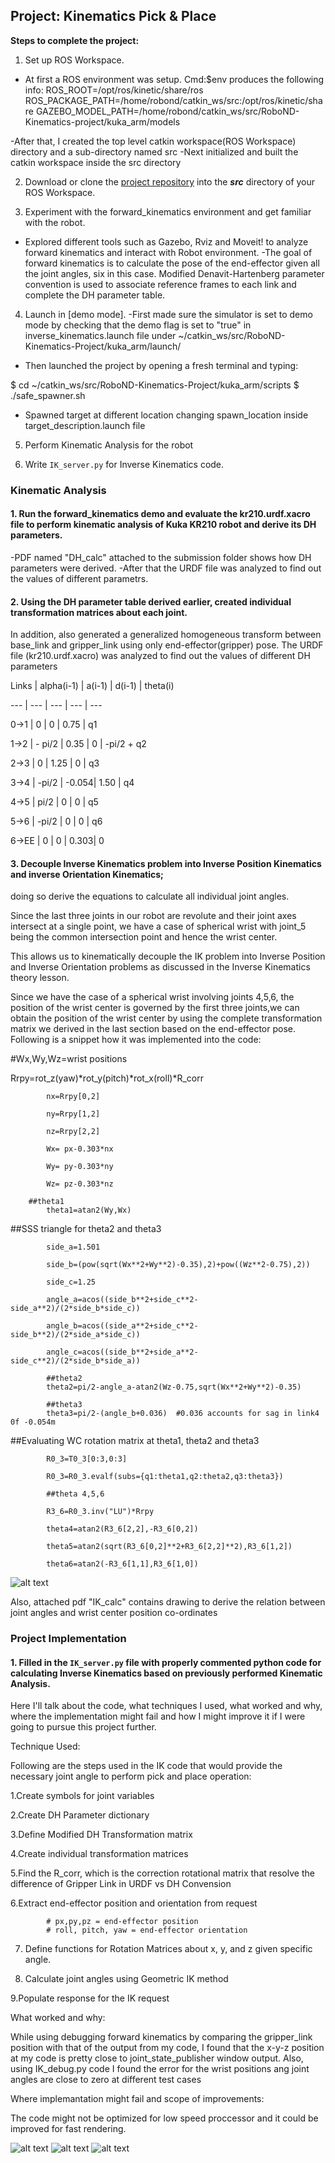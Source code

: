 ## Project: Kinematics Pick & Place


**Steps to complete the project:**  


1. Set up ROS Workspace.
- At first a ROS environment was setup. Cmd:$env produces the following info:
ROS_ROOT=/opt/ros/kinetic/share/ros
ROS_PACKAGE_PATH=/home/robond/catkin_ws/src:/opt/ros/kinetic/share
GAZEBO_MODEL_PATH=/home/robond/catkin_ws/src/RoboND-Kinematics-project/kuka_arm/models

-After that, I created the top level catkin workspace(ROS Workspace) directory and a sub-directory named src
-Next initialized and built the catkin workspace inside the src directory

2. Download or clone the [project repository](https://github.com/udacity/RoboND-Kinematics-Project) into the ***src*** directory of your ROS Workspace.
  
3. Experiment with the forward_kinematics environment and get familiar with the robot.
- Explored different tools such as Gazebo, Rviz and Moveit! to analyze forward kinematics and interact with Robot environment.
-The goal of forward kinematics is to calculate the pose of the end-effector given all the joint angles, six in this case. 
Modified Denavit-Hartenberg parameter convention is used to associate reference frames to each link and complete the DH parameter table.

4. Launch in [demo mode].
-First made sure the simulator is set to demo mode by checking that the demo flag is set to "true" in inverse_kinematics.launch file 
under ~/catkin_ws/src/RoboND-Kinematics-Project/kuka_arm/launch/
- Then launched the project by opening a fresh terminal and typing:

$ cd ~/catkin_ws/src/RoboND-Kinematics-Project/kuka_arm/scripts
$ ./safe_spawner.sh

- Spawned target at different location changing spawn_location inside target_description.launch file

5. Perform Kinematic Analysis for the robot

6. Write `IK_server.py` for Inverse Kinematics code. 

[//]: # (Image References)

[image1]: ./misc1.png
[image2]: ./theta_calc.jpg
[image3]: ./pickNplace.png
[image4]: ./RobotArm1.jpg
[image5]: ./RobotArm2.jpg

### Kinematic Analysis
#### 1. Run the forward_kinematics demo and evaluate the kr210.urdf.xacro file to perform kinematic analysis of Kuka KR210 robot and derive its DH parameters.

-PDF named "DH_calc" attached to the submission folder shows how DH parameters were derived.
-After that the URDF file was analyzed to find out the values of different parametrs. 

#### 2. Using the DH parameter table derived earlier, created individual transformation matrices about each joint.
In addition, also generated a generalized homogeneous transform between base_link and gripper_link using only end-effector(gripper) pose.
The URDF file (kr210.urdf.xacro) was analyzed to find out the values of different DH parameters

Links | alpha(i-1) | a(i-1) | d(i-1) | theta(i)

--- | --- | --- | --- | ---

0->1 | 0      | 0     | 0.75 | q1

1->2 | - pi/2 | 0.35  | 0    | -pi/2 + q2

2->3 | 0      | 1.25  | 0    | q3

3->4 |  -pi/2 | -0.054| 1.50 | q4

4->5 | pi/2   | 0     | 0    | q5

5->6 | -pi/2  | 0     | 0    | q6

6->EE | 0     | 0     | 0.303| 0


#### 3. Decouple Inverse Kinematics problem into Inverse Position Kinematics and inverse Orientation Kinematics; 
doing so derive the equations to calculate all individual joint angles.

Since the last three joints in our robot are revolute and their joint axes intersect at a single point, 
we have a case of spherical wrist with joint_5 being the common intersection point and hence the wrist center.

This allows us to kinematically decouple the IK problem into Inverse Position and Inverse Orientation problems as discussed in the 
Inverse Kinematics theory lesson.

Since we have the case of a spherical wrist involving joints 4,5,6, the position of the wrist center is governed by the first three joints,we can obtain the position of the wrist center by using the complete transformation matrix we derived in the last section based on the end-effector pose.
Following is a snippet how it was implemented into the code:

#Wx,Wy,Wz=wrist positions

 Rrpy=rot_z(yaw)*rot_y(pitch)*rot_x(roll)*R_corr
 
            nx=Rrpy[0,2]
	    
            ny=Rrpy[1,2]
	    
            nz=Rrpy[2,2]
	    
            Wx= px-0.303*nx
	    
            Wy= py-0.303*ny
	    
            Wz= pz-0.303*nz
	    
		##theta1
            theta1=atan2(Wy,Wx)
	    
##SSS triangle for theta2 and theta3

            side_a=1.501
	    
            side_b=(pow(sqrt(Wx**2+Wy**2)-0.35),2)+pow((Wz**2-0.75),2))
	    
            side_c=1.25

            angle_a=acos((side_b**2+side_c**2-side_a**2)/(2*side_b*side_c))
	    
            angle_b=acos((side_a**2+side_c**2-side_b**2)/(2*side_a*side_c))
	    
            angle_c=acos((side_b**2+side_a**2-side_c**2)/(2*side_b*side_a))

            ##theta2
            theta2=pi/2-angle_a-atan2(Wz-0.75,sqrt(Wx**2+Wy**2)-0.35)
	    
            ##theta3
            theta3=pi/2-(angle_b+0.036)  #0.036 accounts for sag in link4 0f -0.054m
	    
##Evaluating WC rotation matrix at theta1, theta2 and theta3

            R0_3=T0_3[0:3,0:3]
	    
            R0_3=R0_3.evalf(subs={q1:theta1,q2:theta2,q3:theta3})
	    
            ##theta 4,5,6
	    
            R3_6=R0_3.inv("LU")*Rrpy 
	    
            theta4=atan2(R3_6[2,2],-R3_6[0,2])
	    
            theta5=atan2(sqrt(R3_6[0,2]**2+R3_6[2,2]**2),R3_6[1,2])
	    
            theta6=atan2(-R3_6[1,1],R3_6[1,0])

![alt text][image2]

Also, attached pdf "IK_calc" contains drawing to derive the relation between joint angles and wrist center position co-ordinates

### Project Implementation

#### 1. Filled in the `IK_server.py` file with properly commented python code for calculating Inverse Kinematics based on previously performed Kinematic Analysis. 

Here I'll talk about the code, what techniques I used, what worked and why, where the implementation might fail and how I might improve it if I were going to pursue this project further.  

Technique Used:

Following are the steps used in the IK code that would provide the necessary joint angle to perform pick and place operation:

1.Create symbols for joint variables

2.Create DH Parameter dictionary

3.Define Modified DH Transformation matrix

4.Create individual transformation matrices

5.Find the R_corr, which is the correction rotational matrix that resolve the difference of Gripper Link in URDF vs DH Convension

6.Extract end-effector position and orientation from request

            # px,py,pz = end-effector position
            # roll, pitch, yaw = end-effector orientation
	    
7. Define functions for Rotation Matrices about x, y, and z given specific angle.

8. Calculate joint angles using Geometric IK method

9.Populate response for the IK request


What worked and why:

While using debugging forward kinematics by comparing the gripper_link position with that of the output from my code, 
I found that the x-y-z position at my code is pretty close to  joint_state_publisher window output.
Also, using IK_debug.py code I found the error for the wrist positions ang joint angles are close to zero at different test cases

Where implemantation might fail and scope of improvements:

The code might not be optimized for low speed proccessor and it could be improved for fast rendering.
    

![alt text][image3]
![alt text][image4]
![alt text][image5]


